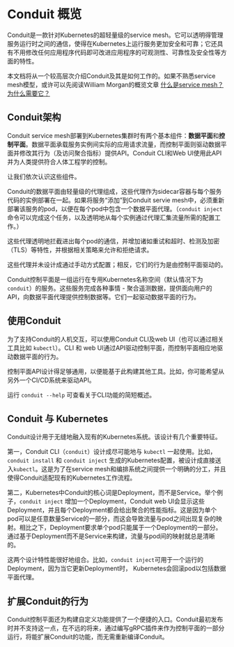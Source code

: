 # Conduit 概览

Conduit是一款针对Kubernetes的超轻量级的service mesh。它可以透明得管理服务运行时之间的通信，使得在Kubernetes上运行服务更加安全和可靠；它还具有不用修改任何应用程序代码即可改进应用程序的可观测性、可靠性及安全性等方面的特性。

本文档将从一个较高层次介绍Conduit及其是如何工作的。如果不熟悉service mesh模型，或许可以先阅读William Morgan的概览文章 [什么是service mesh？为什么需要它？](https://buoyant.io/2017/04/25/whats-a-service-mesh-and-why-do-i-need-one/)

## Conduit架构

Conduit service mesh部署到Kubernetes集群时有两个基本组件：**数据平面**和**控制平面**。数据平面承载服务实例间实际的应用请求流量，而控制平面则驱动数据平面并修改其行为（及访问聚合指标）提供API。Conduit CLI和Web UI使用此API并为人类提供符合人体工程学的控制。

让我们依次认识这些组件。

Conduit的数据平面由轻量级的代理组成，这些代理作为sidecar容器与每个服务代码的实例部署在一起。如果将服务“添加”到Conduit servie mesh中，必须重新部署该服务的pod，以便在每个pod中包含一个数据平面代理。（`conduit inject` 命令可以完成这个任务，以及透明地从每个实例通过代理汇集流量所需的配置工作。）

这些代理透明地拦截进出每个pod的通信，并增加诸如重试和超时、检测及加密（TLS）等特性，并根据相关策略来允许和拒绝请求。

这些代理并未设计成通过手动方式配置；相反，它们的行为是由控制平面驱动的。

Conduit控制平面是一组运行在专用Kubernetes名称空间（默认情况下为`conduit`）的服务。这些服务完成各种事情 - 聚合遥测数据，提供面向用户的API，向数据平面代理提供控制数据等。它们一起驱动数据平面的行为。

## 使用Conduit

为了支持Conduit的人机交互，可以使用Conduit CLI及web UI（也可以通过相关工具比如 `kubectl`）。CLI 和 web UI通过API驱动控制平面，而控制平面相应地驱动数据平面的行为。

控制平面API设计得足够通用，以便能基于此构建其他工具。比如，你可能希望从另外一个CI/CD系统来驱动API。

运行 `conduit --help` 可查看关于CLI功能的简短概述。

## Conduit 与 Kubernetes

Conduit设计用于无缝地融入现有的Kubernetes系统。该设计有几个重要特征。

第一，Conduit CLI（`conduit`）设计成尽可能地与 `kubectl` 一起使用。比如，`conduit install` 和 `conduit inject` 生成的Kubernetes配置，被设计成直接送入`kubectl`。这是为了在service mesh和编排系统之间提供一个明确的分工，并且使得Conduit适配现有的Kubernetes工作流程。

第二，Kubernetes中Conduit的核心词是Deployment，而不是Service。举个例子，`conduit inject` 增加一个Deployment，Conduit web UI会显示这些Deployment，并且每个Deployment都会给出聚合的性能指标。这是因为单个pod可以是任意数量Service的一部分，而这会导致流量与pod之间出现复杂的映射。相比之下，Deployment要求单个pod只能属于一个Deployment的一部分。通过基于Deployment而不是Service来构建，流量与pod间的映射就总是清晰的。

这两个设计特性能很好地组合。比如，`conduit inject`可用于一个运行的Deployment，因为当它更新Deployment时， Kubernetes会回滚pod以包括数据平面代理。

## 扩展Conduit的行为

Conduit控制平面还为构建自定义功能提供了一个便捷的入口。Conduit最初发布时并不支持这一点，在不远的将来，通过编写gRPC插件来作为控制平面的一部分运行，将能扩展Conduit的功能，而无需重新编译Conduit。
